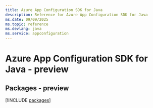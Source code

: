 ```yaml
---
title: Azure App Configuration SDK for Java
description: Reference for Azure App Configuration SDK for Java
ms.date: 09/09/2025
ms.topic: reference
ms.devlang: java
ms.service: appconfiguration
---
```

# Azure App Configuration SDK for Java - preview
## Packages - preview
[!INCLUDE [packages](app-configuration-index.md)]